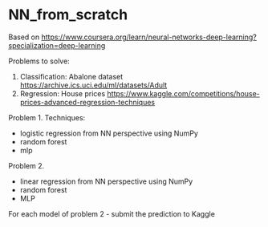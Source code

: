 # NN_from_scratch
Based on https://www.coursera.org/learn/neural-networks-deep-learning?specialization=deep-learning 

Problems to solve:
1) Classification: Abalone dataset 
https://archive.ics.uci.edu/ml/datasets/Adult 
2) Regression: House prices
https://www.kaggle.com/competitions/house-prices-advanced-regression-techniques

Problem 1.
Techniques:
- logistic regression from NN perspective using NumPy
- random forest
- mlp

Problem 2.
- linear regression from NN perspective using NumPy
- random forest
- MLP

For each model of problem 2 - submit the prediction to Kaggle